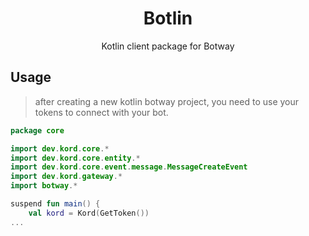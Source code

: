 <div align="center">
  <h1>Botlin</h1>
	<p>
		Kotlin client package for Botway
	</p>
</div>

## Usage

> after creating a new kotlin botway project, you need to use your tokens to connect with your bot.

```kotlin
package core

import dev.kord.core.*
import dev.kord.core.entity.*
import dev.kord.core.event.message.MessageCreateEvent
import dev.kord.gateway.*
import botway.*

suspend fun main() {
    val kord = Kord(GetToken())
...
```
